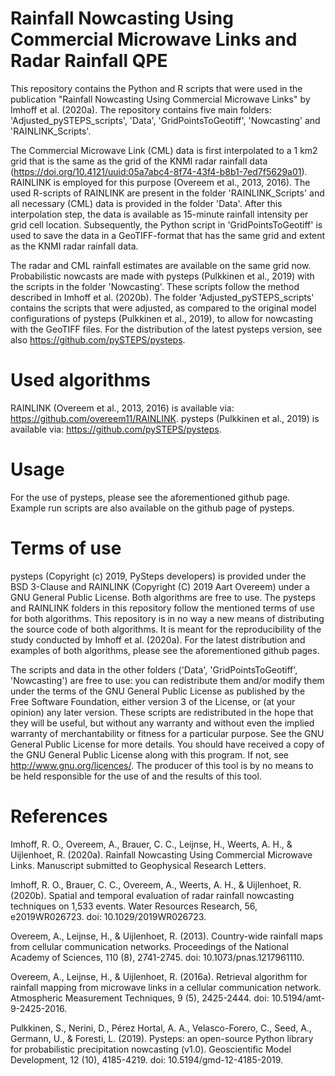 # Rainfall Nowcasting Using Commercial Microwave Links and Radar Rainfall QPE
This repository contains the Python and R scripts that were used in the publication "Rainfall Nowcasting Using Commercial Microwave Links" by Imhoff et al. (2020a). The repository contains five main folders: 'Adjusted_pySTEPS_scripts', 'Data', 'GridPointsToGeotiff', 'Nowcasting' and 'RAINLINK_Scripts'.

The Commercial Microwave Link (CML) data is first interpolated to a 1 km2 grid that is the same as the grid of the KNMI radar rainfall data (https://doi.org/10.4121/uuid:05a7abc4-8f74-43f4-b8b1-7ed7f5629a01). RAINLINK is employed for this purpose (Overeem et al., 2013, 2016). The used R-scripts of RAINLINK are present in the folder 'RAINLINK_Scripts' and all necessary (CML) data is provided in the folder 'Data'. After this interpolation step, the data is available as 15-minute rainfall intensity per grid cell location. Subsequently, the Python script in 'GridPointsToGeotiff' is used to save the data in a GeoTIFF-format that has the same grid and extent as the KNMI radar rainfall data. 

The radar and CML rainfall estimates are available on the same grid now. Probabilistic nowcasts are made with pysteps (Pulkkinen et al., 2019) with the scripts in the folder 'Nowcasting'. These scripts follow the method described in Imhoff et al. (2020b). The folder 'Adjusted_pySTEPS_scripts' contains the scripts that were adjusted, as compared to the original model configurations of pysteps (Pulkkinen et al., 2019), to allow for nowcasting with the GeoTIFF files. For the distribution of the latest pysteps version, see also https://github.com/pySTEPS/pysteps. 

# Used algorithms
RAINLINK (Overeem et al., 2013, 2016) is available via: https://github.com/overeem11/RAINLINK.
pysteps (Pulkkinen et al., 2019) is available via: https://github.com/pySTEPS/pysteps. 

# Usage
For the use of pysteps, please see the aforementioned github page. Example run scripts are also available on the github page of pysteps. 

# Terms of use
pysteps (Copyright (c) 2019, PySteps developers) is provided under the BSD 3-Clause and RAINLINK (Copyright (C) 2019 Aart Overeem) under a GNU General Public License. Both algorithms are free to use. The pysteps and RAINLINK folders in this repository follow the mentioned terms of use for both algorithms. This repository is in no way a new means of distributing the source code of both algorithms. It is meant for the reproducibility of the study conducted by Imhoff et al. (2020a). For the latest distribution and examples of both algorithms, please see the aforementioned github pages. 

The scripts and data in the other folders ('Data', 'GridPointsToGeotiff', 'Nowcasting') are free to use: you can redistribute them and/or modify them under the terms of the GNU General Public License as published by the Free Software Foundation, either version 3 of the License, or (at your opinion) any later version. These scripts are redistributed in the hope that they will be useful, but without any warranty and without even the implied warranty of merchantability or fitness for a particular purpose. See the GNU General Public License for more details. You should have received a copy of the GNU General Public License along with this program. If not, see http://www.gnu.org/licences/. The producer of this tool is by no means to be held responsible for the use of and the results of this tool.

# References
Imhoff, R. O., Overeem, A., Brauer, C. C., Leijnse, H., Weerts, A. H., & Uijlenhoet, R. (2020a). Rainfall Nowcasting Using Commercial Microwave Links. Manuscript submitted to Geophysical Research Letters.

Imhoff, R. O., Brauer, C. C., Overeem, A., Weerts, A. H., & Uijlenhoet, R. (2020b). Spatial and temporal evaluation of radar rainfall nowcasting techniques on 1,533 events. Water Resources Research, 56, e2019WR026723. doi: 10.1029/2019WR026723.

Overeem, A., Leijnse, H., & Uijlenhoet, R. (2013). Country-wide rainfall maps from cellular communication networks. Proceedings of the National Academy of Sciences, 110 (8), 2741-2745. doi: 10.1073/pnas.1217961110.

Overeem, A., Leijnse, H., & Uijlenhoet, R. (2016a). Retrieval algorithm for rainfall mapping from microwave links in a cellular communication network. Atmospheric Measurement Techniques, 9 (5), 2425-2444. doi: 10.5194/amt-9-2425-2016.

Pulkkinen, S., Nerini, D., Pérez Hortal, A. A., Velasco-Forero, C., Seed, A., Germann, U., & Foresti, L. (2019). Pysteps: an open-source Python library for probabilistic precipitation nowcasting (v1.0). Geoscientific Model Development, 12 (10), 4185-4219. doi: 10.5194/gmd-12-4185-2019. 

